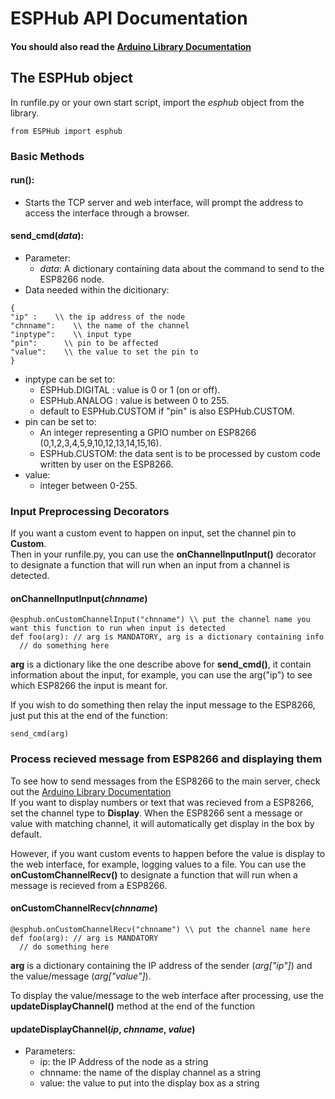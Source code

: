 # ESPHub API Documentation
#### You should also read the [Arduino Library Documentation]()

## The ESPHub object
In runfile.py or your own start script, import the *esphub* object from the library.  
```
from ESPHub import esphub
```
### Basic Methods
#### run(): 
+ Starts the TCP server and web interface, will prompt the address to access the interface through a browser.  

#### send_cmd(*data*):  
+ Parameter: 
  - *data*: A dictionary containing data about the command to send to the ESP8266 node.  
+ Data needed within the dicitionary:
```
{
"ip" :    \\ the ip address of the node
"chnname":    \\ the name of the channel
"inptype":    \\ input type
"pin":      \\ pin to be affected 
"value":    \\ the value to set the pin to
}
```
  - inptype can be set to:
    * ESPHub.DIGITAL : value is 0 or 1 (on or off).
    * ESPHub.ANALOG : value is between 0 to 255.
    * default to ESPHub.CUSTOM if "pin" is also ESPHub.CUSTOM.
  - pin can be set to:
    * An integer representing a GPIO number on ESP8266 (0,1,2,3,4,5,9,10,12,13,14,15,16).
    * ESPHub.CUSTOM: the data sent is to be processed by custom code written by user on the ESP8266.
  - value:
    * integer between 0-255.

### Input Preprocessing Decorators
If you want a custom event to happen on input, set the channel pin to **Custom**.  
Then in your runfile.py, you can use the **onChannelInputInput()** decorator to designate a function that will run when an input from a channel is detected.
#### onChannelInputInput(*chnname*)
```
@esphub.onCustomChannelInput("chnname") \\ put the channel name you want this function to run when input is detected
def foo(arg): // arg is MANDATORY, arg is a dictionary containing info
  // do something here

```
**arg** is a dictionary like the one describe above for **send_cmd()**, it contain information about the input, for example, you can use the arg("ip") to see which ESP8266 the input is meant for.  

If you wish to do something then relay the input message to the ESP8266, just put this at the end of the function:
```
send_cmd(arg)
```

### Process recieved message from ESP8266 and displaying them
To see how to send messages from the ESP8266 to the main server, check out the [Arduino Library Documentation]()  
If you want to display numbers or text that was recieved from a ESP8266, set the channel type to **Display**. When the ESP8266 sent a message or value with matching channel, it will automatically get display in the box by default.

However, if you want custom events to happen before the value is display to the web interface, for example, logging values to a file. You can use the **onCustomChannelRecv()** to designate a function that will run when a message is recieved from a ESP8266.

#### onCustomChannelRecv(*chnname*)
```
@esphub.onCustomChannelRecv("chnname") \\ put the channel name here
def foo(arg): // arg is MANDATORY
  // do something here
```
**arg** is a dictionary containing the IP address of the sender (*arg["ip"]*) and the value/message (*arg["value"]*).  

To display the value/message to the web interface after processing, use the **updateDisplayChannel()** method at the end of the function

#### updateDisplayChannel(*ip*, *chnname*, *value*)
+ Parameters:
  - ip: the IP Address of the node as a string
  - chnname: the name of the display channel as a string
  - value: the value to put into the display box as a string